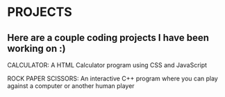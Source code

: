 # PROJECTS
Here are a couple coding projects I have been working on :)
------------------------------------------------------------
CALCULATOR: A HTML Calculator program using CSS and JavaScript

ROCK PAPER SCISSORS: An interactive C++ program where you can play against a computer or another human player
